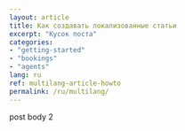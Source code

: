 ```yaml
---
layout: article
title: Как создавать локализованные статьи
excerpt: "Кусок поста"
categories: 
- "getting-started"
- "bookings"
- "agents"
lang: ru
ref: multilang-article-howto
permalink: /ru/multilang/
---
```


post body 2
